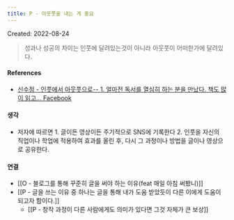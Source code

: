 ```yaml
---
title: P - 아웃풋을 내는 게 중요
---
```


Created: 2022-08-24

>성과나 성공의 차이는 인풋에 달려있는것이 아니라 아웃풋이 어떠한가에 달려있다.

#### References
- [신수정 - 인풋에서 아웃풋으로-- 1. 얼마전 독서를 열심히 하는 분을 만났다. 책도 많이 읽고... Facebook](https://www.facebook.com/shinsoojungceo/posts/3118980684986493)

#### 생각
- 저자에 따르면 1. 글이든 영상이든 주기적으로 SNS에 기록한다 2. 인풋을 자신의 직업이나 학업에 적용하여 효과를 올린 후, 다시 그 과정이나 방법을 글이나 영상으로 공유한다.

#### 연결
- [[O - 블로그를 통해 꾸준히 글을 써야 하는 이유(feat 매일 아침 써봤니)]]
- [[P - 글을 쓰는 이유 중 하나는 글을 통해 내가 도움 받았듯이 다른 이에게 도움이 되고자 함이다.]]
    - [[P - 창작 과정이 다른 사람에게도 의미가 있다면 그것 자체가 큰 보상]]